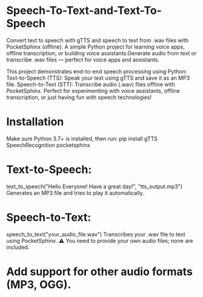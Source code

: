# Speech-To-Text-and-Text-To-Speech
Convert text to speech with gTTS and speech to text from .wav files with PocketSphinx (offline). A simple Python project for learning voice apps, offline transcription, or building voice assistants.Generate audio from text or transcribe .wav files — perfect for voice apps and assistants.

This project demonstrates end-to-end speech processing using Python:
Text-to-Speech (TTS): Speak your text using gTTS and save it as an MP3 file.
Speech-to-Text (STT): Transcribe audio (.wav) files offline with PocketSphinx.
Perfect for experimenting with voice assistants, offline transcription, or just having fun with speech technologies!

#  Installation
Make sure Python 3.7+ is installed, then run:
pip install gTTS SpeechRecognition pocketsphinx

# Text-to-Speech:
text_to_speech("Hello Everyone! Have a great day!", "tts_output.mp3")
Generates an MP3 file and tries to play it automatically.

# Speech-to-Text:
speech_to_text("your_audio_file.wav")
Transcribes your .wav file to text using PocketSphinx.
⚠️ You need to provide your own audio files; none are included.
# Add support for other audio formats (MP3, OGG).






